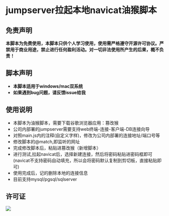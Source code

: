 # jumpserver拉起本地navicat油猴脚本

## 免责声明

**本脚本为免费使用，本脚本只供个人学习使用，使用需严格遵守开源许可协议。严禁用于商业用途，禁止进行任何盈利活动。对一切非法使用所产生的后果，概不负责！**

## 脚本声明

- **本脚本适用于windows/mac双系统**
- **如果遇到bug问题，请反馈issue给我**

## 使用说明

- 本脚本为油猴脚本，需要下载谷歌浏览器应用：篡改猴
- 公司内部署的jumpserver需要支持web终端-连接-客户端-DB连接向导
- 对照main.js内的注释(自定义字样)，修改为公司内部署的连接地址/端口号等
- 修改脚本的@match,即监听的网址
- 完成修改脚本后，粘贴进篡改猴（新增脚本）
- 进行测试,拉起navicat后，选择新建连接，然后将密码粘贴进密码框即可(navicat不支持密码自动填充，所以会将密码默认复制到剪切板，直接粘贴即可)
- 使用完成后，记的删除本地的连接信息
- 目前支持mysql/pgsql/sqlserver



## 许可证

![](image/LGPL.svg)
